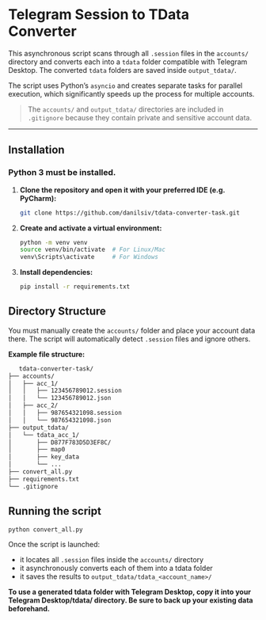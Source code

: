 # Telegram Session to TData Converter

This asynchronous script scans through all `.session` files in the `accounts/` directory and converts each into a `tdata` folder compatible with Telegram Desktop. The converted `tdata` folders are saved inside `output_tdata/`.

The script uses Python’s `asyncio` and creates separate tasks for parallel execution, which significantly speeds up the process for multiple accounts.

> The `accounts/` and `output_tdata/` directories are included in `.gitignore` because they contain private and sensitive account data.

---

## Installation

### Python 3 must be installed.

1. **Clone the repository and open it with your preferred IDE (e.g. PyCharm):**
   ```bash
   git clone https://github.com/danilsiv/tdata-converter-task.git

2. **Create and activate a virtual environment:**
   ```bash
   python -m venv venv
   source venv/bin/activate  # For Linux/Mac
   venv\Scripts\activate     # For Windows
   
3. **Install dependencies:**
   ```bash
   pip install -r requirements.txt

## Directory Structure

You must manually create the `accounts/` folder and place your account data there. The script will automatically detect `.session` files and ignore others.

**Example file structure:**
```bash
   tdata-converter-task/
├── accounts/
│   ├── acc_1/
│   │   ├── 123456789012.session
│   │   └── 123456789012.json
│   ├── acc_2/
│   │   ├── 987654321098.session
│   │   └── 987654321098.json
├── output_tdata/
│   └── tdata_acc_1/
│       ├── D877F783D5D3EF8C/
│       ├── map0
│       ├── key_data
│       └── ...
├── convert_all.py
├── requirements.txt
└── .gitignore
```

## Running the script

   ```bash
   python convert_all.py
   ```
Once the script is launched:
- it locates all `.session` files inside the `accounts/` directory
- it asynchronously converts each of them into a tdata folder
- it saves the results to `output_tdata/tdata_<account_name>/`

**To use a generated tdata folder with Telegram Desktop, copy it into your Telegram Desktop/tdata/ directory. Be sure to back up your existing data beforehand.**
